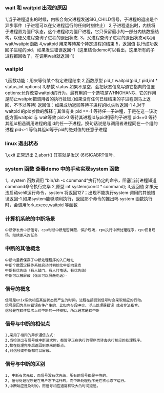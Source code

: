 ### wait 和 waitpid 出现的原因
1,当子进程退出的时候，内核会向父进程发送SIG_CHILD信号，子进程的退出是个异步事件（子进程可以在父进程运行的任何时刻终止）
2,子进程退出时，内核将子进程置为僵尸状态，这个进程称为僵尸进程，它只保留最小的一部分内核数据结构，以便父进程查询子进程的退出状态.
3，父进程查询子进程的退出状态可以用wait/waitpid函数
4,waitpid 用来等待某个特定进程的结束
5，返回值
执行成功返回子进程的pid，如果发生错误返回-1（这里结合demo可以看出，这里所有的子进程都回收了，在调用wait就返回-1）
### waitpid 
1,函数功能：用来等待某个特定进程结束
2,函数原型 pid_t waitpid(pid_t pid,int * status,int options)
3,参数 
	status 如果不是空，会把状态信息写道它指向的位置
	options:允许改变waitpid的行为，最有用的一个选项是WHNOHANG，它的作用是防止waitpid把调用者的执行挂起.(如果没有任何已经结束的子进程则马上返回，不予以等待)
	返回值：如果成功返回等待子进程的id,失败返回-1
4,对于waitpid 的pid参数的解释与其值有关
	pid ==-1 等待任一子进程，于是在这一该功能方面waitpid 与 wait等效
	pid>0 等待其进程id与pid相等的子进程
	pid==0 等待其组id相遇调用进程的组id的任一子进程。换句话说是与调用者进程同在一个组的进程
	pid<-1 等待其组id等于pid的绝对值的任意子进程
### linux 退出状态
1,exit 正常退出
2,abort() 其实就是发送 (6)SIGABRT信号，	
### system 函数 查看demo 中的手动实现system 函数
1，system 函数调用 “bin/sh -c command”执行特定的命令，阻塞当前进程知道command命令执行完毕 
2,原型 int system(const * command);
3,返回值
	如果无法启动sehll运行命令，system 将返回127；出现不能执行system
	调用的其他错误返回-1.如果system能够顺利执行，返回那个命令的推出吗
	system 函数执行时，会调用fork,exece,waitpid 等函数
### 计算机系统的中断场景
	中断源发出中断信号，cpu判断中断是否屏蔽，保护现场，cpu执行中断处理程序，cpu恢复现场，继续原来的任务
### 中断的其他概念
	中断向量表保存了中断处理程序的入口地址
	中断个数固定操作系统启动时初始化中断向量表
	中断有优先级（有人敲门，有人打电话，有优先级）
	中断可以被屏蔽（张三可以屏蔽电话）·
### 信号的概念
	信号是unix系统相应某些状态而产生的时间，进程在接受到信号时会采取相应的行动。
	信号是因为某些错误条件产生的，比如内存段冲突，浮点处理器错误 或者非法指令。
	信号是在软件层次上对中断的一种模拟，所以通常是软中断
### 信号与中断的相似点
	1,采用了相同的异步通信方式：
	2,当检测出有信号或中断请求时，都暂停正在执行的程序而转去执行相应的处理程序。
	3,都在处理完毕后返回到原来的断点。
	4,对信号或中断都可以屏蔽。
### 信号与中断的区别
	1, 中断有优先级，而信号没有优先级，所有的信号都是平等的。
	2, 信号处理程序是在用户态下运行的，而中断处理程序是在核心态下运行。
	3,中断响应是及时的，而信号相应通常有较大的时间延迟。

